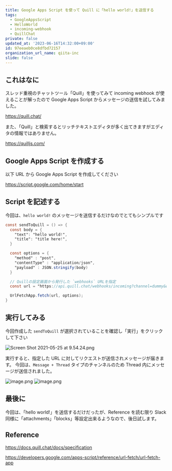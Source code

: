 ```yaml
---
title: Google Apps Script を使って Quill に「hello world!」を送信する
tags:
  - GoogleAppsScript
  - HelloWorld
  - incoming-webhook
  - QuillChat
private: false
updated_at: '2023-06-16T14:32:00+09:00'
id: 97eeaeb0ce8dfbd72157
organization_url_name: qiita-inc
slide: false
---
```


## これはなに

スレッド重視のチャットツール「Quill」を使ってみて incoming webhook が使えることが解ったので Google Apps Script からメッセージの送信を試してみました。

https://quill.chat/

また、「Quill」と検索するとリッチテキストエディタが多く出てきますがエディタの情報ではありません。

https://quilljs.com/

## Google Apps Script を作成する

以下 URL から Google Apps Script を作成してください

https://script.google.com/home/start

## Script を記述する

今回は、`hello world!` のメッセージを送信するだけなのでとてもシンプルです

```typescript:code.gs
const sendToQuill = () => {
  const body = {
    "text": "hello world!",
    "title": "title here!",
  }

  const options = {
    "method" : "post",
    "contentType" : "application/json",
    "payload" : JSON.stringify(body)
  }

  // Quillの設定画面から発行した `webhooks` URLを指定
  const url = "https://api.quill.chat/webhooks/incoming?channel=dummy&webhook=dummy&nonce=dummy"

  UrlFetchApp.fetch(url, options);
}
```

## 実行してみる

今回作成した `sendToQuill` が選択されていることを確認し「実行」をクリックして下さい

![Screen Shot 2021-05-25 at 9.54.24.png](https://qiita-image-store.s3.ap-northeast-1.amazonaws.com/0/55950/1d430b6b-f13d-3fa6-2465-2d168cf986ad.png)

実行すると、指定した URL に対してリクエストが送信されメッセージが届きます。
今回は、`Message + Thread` タイプのチャンネルのため Thread 内にメッセージが送信されました。

![image.png](https://qiita-image-store.s3.ap-northeast-1.amazonaws.com/0/55950/2d16ed72-40f3-3581-b4a3-21eb4aa47df4.png)
![image.png](https://qiita-image-store.s3.ap-northeast-1.amazonaws.com/0/55950/2ed4150b-cc91-b9e5-cdb4-3d4efc520ed2.png)

## 最後に

今回は、「hello world!」を送信するだけだったが、Reference を読む限り Slack 同様に「attachments」「blocks」等設定出来るようなので、後日試します。

## Reference

https://docs.quill.chat/docs/specification

https://developers.google.com/apps-script/reference/url-fetch/url-fetch-app
